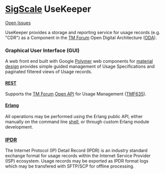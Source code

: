 # [SigScale](http://www.sigscale.org) UseKeeper

[Open Issues](https://sigscale.atlassian.net/projects/USE/issues/?filter=allopenissues "Open Issues")  

UseKeeper provides a storage and reporting service for usage records (e.g. "CDR")
as a Component in the [TM Forum](https://www.tmforum.org)
Open Digital Architecture ([ODA](https://www.tmforum.org/oda/ODA)).

### Graphical User Interface (GUI)
A web front end built with Google [Polymer](https://www.polymer-project.org)
web components for
[material design](https://material.io/guidelines/material-design/introduction.html) 
provides simple guided management of Usage Specifications and paginated filtered
views of Usage records.

#### [REST](https://en.wikipedia.org/wiki/Representational_state_transfer)
Supports the [TM Forum](https://www.tmforum.org)
[Open API](https://www.tmforum.org/open-apis/) for Usage Management
([TMF635](https://www.tmforum.org/resources/interface/tmf635-usage-management-api-rest-specification-r14-5-0/)).

#### [Erlang](http://www.erlang.org)
All operations may be performed using the Erlang public API, either manually
on the command line [shell](http://erlang.org/doc/man/shell.html), or through
custom Erlang module development.

### [IPDR](https://www.tmforum.org/ipdr)
The Internet Protocol (IP) Detail Record (IPDR) is an industry standard
exchange format for usage records within the Internet Service Provider (ISP)
ecosystem. Usage records may be exported as IPDR format logs which may be
transfered with SFTP/SCP for offline processing.

